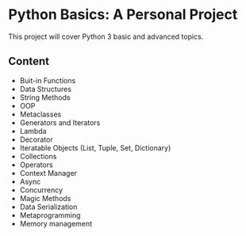 # Python Basics: A Personal Project

This project will cover Python 3 basic and advanced topics. 

## Content
- Buit-in Functions
- Data Structures
- String Methods
- OOP
- Metaclasses
- Generators and Iterators
- Lambda
- Decorator
- Iteratable Objects (List, Tuple, Set, Dictionary)
- Collections
- Operators
- Context Manager
- Async
- Concurrency
- Magic Methods
- Data Serialization
- Metaprogramming
- Memory management
